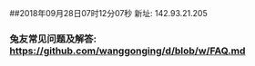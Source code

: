 ##2018年09月28日07时12分07秒 新址: 142.93.21.205
### 兔友常见问题及解答: https://github.com/wanggonging/d/blob/w/FAQ.md
